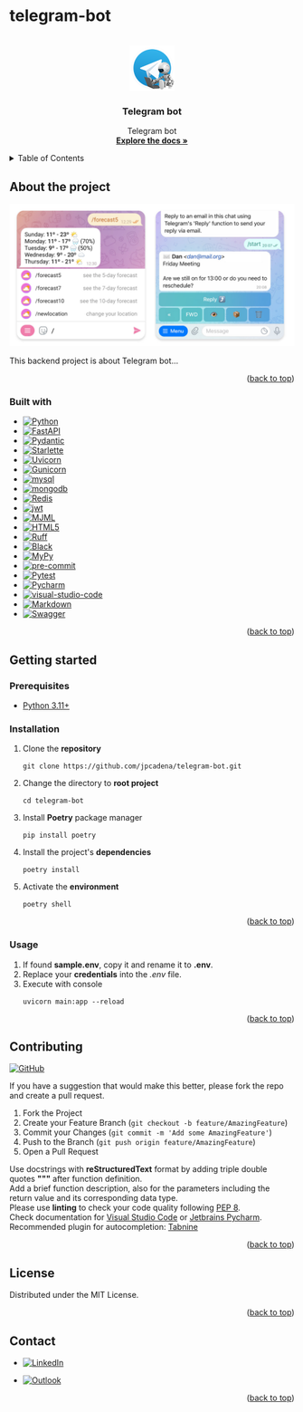 # telegram-bot

<!-- Improved compatibility of back to top link: See: https://github.com/othneildrew/Best-README-Template/pull/73 -->

<a name="readme-top"></a>

<!-- PROJECT SHIELDS -->
<!--
*** Markdown "reference style" links for readability.
*** Reference links are enclosed in brackets [ ] instead of parentheses ( ).
-->

<!-- PROJECT LOGO -->
<br />
<div align="center">
  <a href="https://github.com/othneildrew/Best-README-Template">
    <img src="app/assets/static/images/logo.png" alt="Logo" width="80" height="80">
  </a>

<h3 align="center">Telegram bot</h3>

  <p align="center">
    Telegram bot
    <br />
    <a href="https://github.com/jpcadena/telegram-bot"><strong>Explore the docs »</strong></a>
    <br />
  </p>
</div>

<!-- TABLE OF CONTENTS -->
<details>
  <summary>Table of Contents</summary>
  <ol>
    <li>
      <a href="#about-the-project">About The Project</a>
      <ul>
        <li><a href="#built-with">Built With</a></li>
      </ul>
    </li>
    <li>
      <a href="#getting-started">Getting Started</a>
      <ul>
        <li><a href="#prerequisites">Prerequisites</a></li>
        <li><a href="#installation">Installation</a></li>
      </ul>
    </li>
    <li><a href="#usage">Usage</a></li>
    <li><a href="#contributing">Contributing</a></li>
    <li><a href="#license">License</a></li>
    <li><a href="#contact">Contact</a></li>
  </ol>
</details>

<!-- ABOUT THE PROJECT -->

## About the project

![Project][project-screenshot]

This backend project is about Telegram bot...

<p align="right">(<a href="#readme-top">back to top</a>)</p>

### Built with

- [![Python][Python]][python-url]
- [![FastAPI][FastAPI]][fastapi-url]
- [![Pydantic][Pydantic]][pydantic-url]
- [![Starlette][Starlette]][starlette-url]
- [![Uvicorn][Uvicorn]][uvicorn-url]
- [![Gunicorn][Gunicorn]][gunicorn-url]
- [![mysql][mysql-shield]][mysql-url]
- [![mongodb][mongodb-shield]][mongodb-url]
- [![Redis][Redis]][redis-url]
- [![jwt][JWT]][jwt-url]
- [![MJML][MJML]][mjml-url]
- [![HTML5][html5]][html5-url]
- [![Ruff][ruff]][ruff-url]
- [![Black][Black]][Black-url]
- [![MyPy][MyPy]][MyPy-url]
- [![pre-commit][pre-commit-shield]][pre-commit-url]
- [![Pytest][Pytest]][pytest-url]
- [![Pycharm][PyCharm]][Pycharm-url]
- [![visual-studio-code][visual-studio-code]][visual-studio-code-url]
- [![Markdown][Markdown]][Markdown-url]
- [![Swagger][Swagger]][Swagger-url]

<p align="right">(<a href="#readme-top">back to top</a>)</p>

<!-- GETTING STARTED -->

## Getting started

### Prerequisites

- [Python 3.11+][Python-docs]

### Installation

1. Clone the **repository**
   ```
   git clone https://github.com/jpcadena/telegram-bot.git
   ```
2. Change the directory to **root project**
   ```
   cd telegram-bot
   ```
3. Install **Poetry** package manager
   ```
   pip install poetry
   ```
4. Install the project's **dependencies**
   ```
   poetry install
   ```
5. Activate the **environment**
   ```
   poetry shell
   ```

<p align="right">(<a href="#readme-top">back to top</a>)</p>

<!-- USAGE EXAMPLES -->

### Usage

1. If found **sample.env**, copy it and rename it to **.env**.
2. Replace your **credentials** into the _.env_ file.
3. Execute with console
   ```
   uvicorn main:app --reload
   ```

<p align="right">(<a href="#readme-top">back to top</a>)</p>

<!-- CONTRIBUTING -->

## Contributing

[![GitHub][GitHub]][GitHub-url]

If you have a suggestion that would make this better, please fork the repo and
create a pull request.

1. Fork the Project
2. Create your Feature Branch (`git checkout -b feature/AmazingFeature`)
3. Commit your Changes (`git commit -m 'Add some AmazingFeature'`)
4. Push to the Branch (`git push origin feature/AmazingFeature`)
5. Open a Pull Request

Use docstrings with **reStructuredText** format by adding triple double quotes
**"""** after function definition.\
Add a brief function description, also for the parameters including the return
value and its corresponding data type.\
Please use **linting** to check your code quality
following [PEP 8](https://peps.python.org/pep-0008/).\
Check documentation
for [Visual Studio Code](https://code.visualstudio.com/docs/python/linting#_run-linting)
or [Jetbrains Pycharm](https://github.com/leinardi/pylint-pycharm/blob/master/README.md).\
Recommended plugin for
autocompletion: [Tabnine](https://www.tabnine.com/install)

<p align="right">(<a href="#readme-top">back to top</a>)</p>

<!-- LICENSE -->

## License

Distributed under the MIT License.

<p align="right">(<a href="#readme-top">back to top</a>)</p>

<!-- CONTACT -->

## Contact

- [![LinkedIn][LinkedIn]][linkedin-url]

- [![Outlook][Outlook]](mailto:jpcadena@espol.edu.ec?subject=[GitHub]telegram-bot)

<p align="right">(<a href="#readme-top">back to top</a>)</p>

<!-- MARKDOWN LINKS & IMAGES -->
<!-- https://www.markdownguide.org/basic-syntax/#reference-style-links -->

[LinkedIn]: https://img.shields.io/badge/linkedin-%230077B5.svg?style=for-the-badge&logo=linkedin&logoColor=white
[linkedin-url]: https://linkedin.com/in/juanpablocadenaaguilar
[Outlook]: https://img.shields.io/badge/Microsoft_Outlook-0078D4?style=for-the-badge&logo=microsoft-outlook&logoColor=white
[project-screenshot]: app/assets/static/images/project.png
[Python-docs]: https://docs.python.org/3.11/
[Python]: https://img.shields.io/badge/python-3670A0?style=for-the-badge&logo=python&logoColor=ffdd54
[FastAPI]: https://img.shields.io/badge/FastAPI-FFFFFF?style=for-the-badge&logo=fastapi
[Pydantic]: https://img.shields.io/badge/Pydantic-FF43A1?style=for-the-badge&logo=pydantic&logoColor=white
[Starlette]: https://img.shields.io/badge/Starlette-392939?style=for-the-badge&logo=starlette&logoColor=white
[Uvicorn]: https://img.shields.io/badge/Uvicorn-2A308B?style=for-the-badge&logo=uvicorn&logoColor=white
[Gunicorn]: https://img.shields.io/badge/Gunicorn-489846?style=for-the-badge&logo=gunicorn&logoColor=white
[Redis]: https://img.shields.io/badge/Redis-DC382D?style=for-the-badge&logo=redis&logoColor=white
[html5]: https://img.shields.io/badge/HTML5-E34F26?style=for-the-badge&logo=html5&logoColor=white
[MJML]: https://img.shields.io/badge/MJML-EB5F3F?style=for-the-badge&logo=mjml&logoColor=white
[JWT]: https://img.shields.io/badge/JWT-black?style=for-the-badge&logo=JSON%20web%20tokens
[PyCharm]: https://img.shields.io/badge/PyCharm-21D789?style=for-the-badge&logo=pycharm&logoColor=white
[Markdown]: https://img.shields.io/badge/Markdown-000000?style=for-the-badge&logo=markdown&logoColor=white
[Swagger]: https://img.shields.io/badge/-Swagger-%23Clojure?style=for-the-badge&logo=swagger&logoColor=white
[python-url]: https://www.python.org/
[fastapi-url]: https://fastapi.tiangolo.com
[pydantic-url]: https://docs.pydantic.dev
[starlette-url]: https://www.starlette.io/
[uvicorn-url]: https://www.uvicorn.org/
[gunicorn-url]: https://gunicorn.org/
[redis-url]: https://redis.io/
[html5-url]: https://developer.mozilla.org/en-US/docs/Glossary/HTML5
[mjml-url]: https://mjml.io/
[jwt-url]: https://jwt.io/
[Pycharm-url]: https://www.jetbrains.com/pycharm/
[Markdown-url]: https://daringfireball.net/projects/markdown/
[Swagger-url]: https://swagger.io/
[GitHub]: https://img.shields.io/badge/github-%23121011.svg?style=for-the-badge&logo=github&logoColor=white
[GitHub-url]: https://github.com/jpcadena/telegram-bot
[ruff]: https://img.shields.io/endpoint?url=https://raw.githubusercontent.com/charliermarsh/ruff/main/assets/badge/v2.json
[ruff-url]: https://beta.ruff.rs/docs/
[Black]: https://img.shields.io/badge/code%20style-black-000000.svg?style=for-the-badge&logo=appveyor
[Black-url]: https://github.com/psf/black
[MyPy]: https://img.shields.io/badge/mypy-checked-2A6DB2.svg?style=for-the-badge&logo=appveyor
[MyPy-url]: http://mypy-lang.org/
[Pytest]: https://img.shields.io/badge/Pytest-0A9EDC?style=for-the-badge&logo=pytest&logoColor=white
[pytest-url]: https://docs.pytest.org/en/7.2.x/
[visual-studio-code]: https://img.shields.io/badge/Visual_Studio_Code-007ACC?style=for-the-badge&logo=visual-studio-code&logoColor=white
[visual-studio-code-url]: https://code.visualstudio.com/
[mysql-shield]: https://img.shields.io/badge/MySQL-4479A1?style=for-the-badge&logo=mysql&logoColor=white
[mysql-url]: https://www.mysql.com/
[mongodb-shield]: https://img.shields.io/badge/MongoDB-4EA94B?style=for-the-badge&logo=mongodb&logoColor=white
[mongodb-url]: https://www.mongodb.com/
[pre-commit-shield]: https://img.shields.io/badge/pre--commit-F7B93E?style=for-the-badge&logo=pre-commit&logoColor=white
[pre-commit-url]: https://pre-commit.com/
